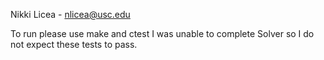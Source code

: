 Nikki Licea - nlicea@usc.edu

To run please use make and ctest
I was unable to complete Solver so I do not expect these tests to pass.
